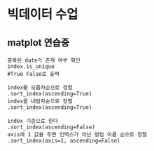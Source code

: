 # 빅데이터 수업
## matplot 연습중

```
중복된 date가 존재 여부 확인
index.is_unique
#True False로 출력
```

```
index를 오름차순으로 정렬
.sort_index(ascending=True)
index를 내림차순으로 정렬
.sort_index(ascending=True)
```
```
index 기준으로 한다
.sort_index(ascending=False)
axis에 1 값을 주면 인덱스가 아닌 컬럼 이름 순으로 정렬
.sort_index(axis=1, ascending=False)
```



